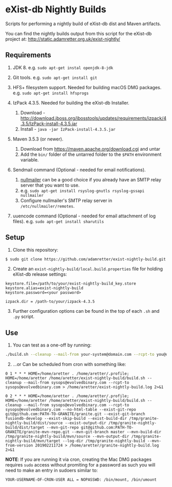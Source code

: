 # eXist-db Nightly Builds
Scripts for performing a nightly build of eXist-db dist and Maven artifacts.

You can find the nightly builds output from this script for the eXist-db project at: http://static.adamretter.org.uk/exist-nightly/

## Requirements
1. JDK 8.
    e.g. `sudo apt-get instal openjdk-8-jdk`

2. Git tools.
    e.g. `sudo apt-get install git`

3. HFS+ filesystem support. Needed for building macOS DMG packages.
    e.g. `sudo apt-get install hfsprogs`

4. IzPack 4.3.5. Needed for building the eXist-db Installer.
   1. Download - http://download.jboss.org/jbosstools/updates/requirements/izpack/4.3.5/IzPack-install-4.3.5.jar
   2. Install - `java -jar IzPack-install-4.3.5.jar`

5. Maven 3.5.3 (or newer).
    1. Download from https://maven.apache.org/download.cgi and untar
    2. Add the `bin/` folder of the untarred folder to the `$PATH` environment variable.

6. Sendmail command (Optional - needed for email notifications).
    1. [nullmailer](https://github.com/bruceg/nullmailer) can be a good choice if you already have an SMTP relay server that you want to use.
    2. e.g. `sudo apt-get install rsyslog-gnutls rsyslog-gssapi nullmailer`
    3. Configure nullmailer's SMTP relay server in `/etc/nullmailer/remotes`.

7. uuencode command (Optional - needed for email attachment of log files).
    e.g. `sudo apt-get install sharutils`


## Setup
1. Clone this repository:

```bash
$ sudo git clone https://github.com/adamretter/exist-nightly-build.git
```

2. Create an `exist-nightly-build/local.build.properties` file for holding eXist-db release settings:
```
keystore.file=/path/to/your/exist-nightly-build_key.store
keystore.alias=exist-nightly-build
keystore.password=<your password>

izpack.dir = /path-to/your/izpack-4.3.5
```

3. Further configuration options can be found in the top of each `.sh` and `.py` script.

## Use
1. You can test as a one-off by running:

```bash
./build.sh --cleanup --mail-from your-system@domain.com --rcpt-to you@domain.com
```

2. ...or Can be scheduled from cron with something like:

```
0 1 * * * HOME=/home/aretter . /home/aretter/.profile; HOME=/home/aretter /home/aretter/exist-nightly-build/build.sh --cleanup --mail-from sysops@evolvedbinary.com --rcpt-to sysops@evolvedbinary.com > /home/aretter/exist-nightly-build.log 2>&1

0 2 * * * HOME=/home/aretter . /home/aretter/.profile; HOME=/home/aretter /home/aretter/exist-nightly-build/build.sh --cleanup --mail-from sysops@evolvedbinary.com --rcpt-to sysops@evolvedbinary.com --no-html-table --exist-git-repo git@github.com:PATH-TO-GRANITE/granite.git --exist-git-branch fusiondb-develop --exist-skip-build --exist-build-dir /tmp/granite-nightly-build/dist/source --exist-output-dir /tmp/granite-nightly-build/dist/target --mvn-git-repo git@github.com:PATH-TO-GRANITE/granite-mvn-repo.git --mvn-git-branch master --mvn-build-dir /tmp/granite-nightly-build/mvn/source --mvn-output-dir /tmp/granite-nightly-build/mvn/target --log-dir /tmp/granite-nightly-build --mvn-from-version 201902211724 > /home/aretter/granite-nightly-build.log 2>&1
```

**NOTE**: If you are running it via cron, creating the Mac DMG packages requires `sudo` access without promiting for a password as such you will need to make an entry in sudoers similar to:

```
YOUR-USERNAME-OF-CRON-USER ALL = NOPASSWD: /bin/mount, /bin/umount
```
